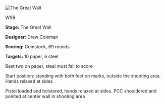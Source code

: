![The Great Wall](https://github.com/bagellord/USPSA-Stages/blob/master/26-30%20rounds/The%20Great%20Wall%20-%2026%20Rounds%20-%20Comstock/The%20Great%20Wall.png)


WSB

<b>Stage:</b> The Great Wall

<b>Designer:</b> Drew Coleman

<b>Scoring:</b> Comstock, 69 rounds

<b>Targets: </b>10 paper, 6 steel

Best two on paper, steel must fall to score

Start position: standing with both feet on marks, outside the shooting area. Hands relaxed at sides

Pistol loaded and holstered, hands relaxed at sides. PCC shouldered and pointed at center wall in shooting area
